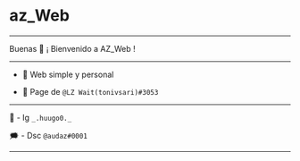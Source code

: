 # az_Web


-------------------------------------------------


Buenas 👋 ¡ Bienvenido a AZ_Web !


-------------------------------------------------


- 💙 Web simple y personal


- 🌌 Page de `@LZ Wait(tonivsari)#3053`


-------------------------------------------------


📸 - Ig `_.huugo0._`


🗯 - Dsc `@audaz#0001`


-------------------------------------------------
